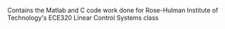 Contains the Matlab and C code work done for Rose-Hulman Institute of Technology's ECE320 Linear Control Systems class
